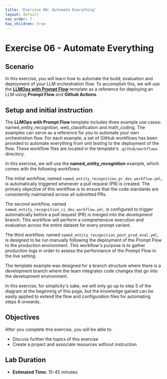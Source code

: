 ```yaml
---
title: 'Exercise 06: Automate Everything'
layout: default
nav_order: 7
has_children: true
---
```


# Exercise 06 - Automate Everything

##  Scenario

In this exercise, you will learn how to automate the build, evaluation and deployment of your LLM orchestration flow. To accomplish this, we will use the [**LLMOps with Prompt Flow**](https://github.com/microsoft/llmops-promptflow-template) template as a reference for deploying an LLM using **Prompt Flow** and **Github Actions**.

## Setup and initial instruction

The **LLMOps with Prompt Flow** template includes three example use cases: named_entity_recognition, web_classification and math_coding. The examples can serve as a reference for you to automate your own orchestration flow. For each example, a set of GitHub workflows has been provided to automate everything from unit testing to the deployment of the flow. These workflow files are located in the template's `.github/workflows` directory.

In this exercise, we will use the **named_entity_recognition** example, which comes with the following workflows:

The initial workflow, named `named_entity_recognition_pr_dev_workflow.yml`, is automatically triggered whenever a pull request (PR) is created. The primary objective of this workflow is to ensure that the code standards are consistently maintained across all submitted PRs.

The second workflow, named `named_entity_recognition_ci_dev_workflow.yml`, is configured to trigger automatically before a pull request (PR) is merged into the *development* branch. This workflow will perform a comprehensive execution and evaluation across the entire dataset for every prompt variant.

The third workflow, named `named_entity_recognition_post_prod_eval.yml`, is designed to be run manually following the deployment of the Prompt Flow to the production environment. This workflow's purpose is to gather production logs in order to assess the performance of the Prompt Flow in the live setting.

The template example was designed for a branch structure where there is a development branch where the team integrates code changes that go into the development environment. 
 
In this exercise, for simplicity's sake, we will only go up to step 5 of the diagram at the beginning of this page, but the knowledge gained can be easily applied to extend the flow and configuration files for automating steps 6 onwards.

## Objectives

After you complete this exercise, you will be able to:

* Discuss further the topics of this exercise
* Create a project and associate resources without instruction

## Lab Duration

* **Estimated Time:** 15-45 minutes